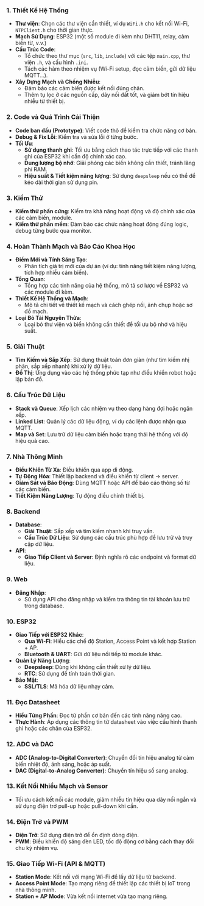 ### 1. Thiết Kế Hệ Thống

- **Thư viện**: Chọn các thư viện cần thiết, ví dụ `WiFi.h` cho kết nối Wi-Fi, `NTPClient.h` cho thời gian thực.
- **Mạch Sử Dụng**: ESP32 (một số module đi kèm như DHT11, relay, cảm biến từ, v.v.)
- **Cấu Trúc Code**:
  - Tổ chức theo thư mục (`src`, `lib`, `include`) với các tệp `main.cpp`, thư viện `.h`, và cấu hình `.ini`.
  - Tách các hàm theo nhiệm vụ (Wi-Fi setup, đọc cảm biến, gửi dữ liệu MQTT…).
- **Xây Dựng Mạch và Chống Nhiễu**:
  - Đảm bảo các cảm biến được kết nối đúng chân.
  - Thêm tụ lọc ở các nguồn cấp, dây nối đất tốt, và giảm bớt tín hiệu nhiễu từ thiết bị.

### 2. Code và Quá Trình Cải Thiện

- **Code ban đầu (Prototype)**: Viết code thô để kiểm tra chức năng cơ bản.
- **Debug & Fix Lỗi**: Kiểm tra và sửa lỗi ở từng bước.
- **Tối Ưu**:
  - **Sử dụng thanh ghi**: Tối ưu bằng cách thao tác trực tiếp với các thanh ghi của ESP32 khi cần độ chính xác cao.
  - **Dung lượng bộ nhớ**: Giải phóng các biến không cần thiết, tránh lãng phí RAM.
  - **Hiệu suất & Tiết kiệm năng lượng**: Sử dụng `deepsleep` nếu có thể để kéo dài thời gian sử dụng pin.

### 3. Kiểm Thử

- **Kiểm thử phần cứng**: Kiểm tra khả năng hoạt động và độ chính xác của các cảm biến, module.
- **Kiểm thử phần mềm**: Đảm bảo các chức năng hoạt động đúng logic, debug từng bước qua monitor.
  
### 4. Hoàn Thành Mạch và Báo Cáo Khoa Học

- **Điểm Mới và Tính Sáng Tạo**:
  - Phân tích giá trị mới của dự án (ví dụ: tính năng tiết kiệm năng lượng, tích hợp nhiều cảm biến).
- **Tổng Quan**:
  - Tổng hợp các tính năng của hệ thống, mô tả sơ lược về ESP32 và các module đi kèm.
- **Thiết Kế Hệ Thống và Mạch**:
  - Mô tả chi tiết về thiết kế mạch và cách ghép nối, ảnh chụp hoặc sơ đồ mạch.
- **Loại Bỏ Tài Nguyên Thừa**:
  - Loại bỏ thư viện và biến không cần thiết để tối ưu bộ nhớ và hiệu suất.

### 5. Giải Thuật

- **Tìm Kiếm và Sắp Xếp**: Sử dụng thuật toán đơn giản (như tìm kiếm nhị phân, sắp xếp nhanh) khi xử lý dữ liệu.
- **Đồ Thị**: Ứng dụng vào các hệ thống phức tạp như điều khiển robot hoặc lập bản đồ.

### 6. Cấu Trúc Dữ Liệu

- **Stack và Queue**: Xếp lịch các nhiệm vụ theo dạng hàng đợi hoặc ngăn xếp.
- **Linked List**: Quản lý các dữ liệu động, ví dụ các lệnh được nhận qua MQTT.
- **Map và Set**: Lưu trữ dữ liệu cảm biến hoặc trạng thái hệ thống với độ hiệu quả cao.

### 7. Nhà Thông Minh

- **Điều Khiển Từ Xa**: Điều khiển qua app di động.
- **Tự Động Hóa**: Thiết lập backend và điều khiển từ client -> server.
- **Giám Sát và Báo Động**: Dùng MQTT hoặc API để báo cáo thông số từ các cảm biến.
- **Tiết Kiệm Năng Lượng**: Tự động điều chỉnh thiết bị.

### 8. Backend

- **Database**:
  - **Giải Thuật**: Sắp xếp và tìm kiếm nhanh khi truy vấn.
  - **Cấu Trúc Dữ Liệu**: Sử dụng các cấu trúc phù hợp để lưu trữ và truy cập dữ liệu.
- **API**:
  - **Giao Tiếp Client và Server**: Định nghĩa rõ các endpoint và format dữ liệu.
  
### 9. Web

- **Đăng Nhập**:
  - Sử dụng API cho đăng nhập và kiểm tra thông tin tài khoản lưu trữ trong database.

### 10. ESP32

- **Giao Tiếp với ESP32 Khác**:
  - **Qua Wi-Fi**: Hiểu các chế độ Station, Access Point và kết hợp Station + AP.
  - **Bluetooth & UART**: Gửi dữ liệu nối tiếp từ module khác.
- **Quản Lý Năng Lượng**:
  - **Deepsleep**: Dùng khi không cần thiết xử lý dữ liệu.
  - **RTC**: Sử dụng để tính toán thời gian.
- **Bảo Mật**:
  - **SSL/TLS**: Mã hóa dữ liệu nhạy cảm.

### 11. Đọc Datasheet

- **Hiểu Từng Phần**: Đọc từ phần cơ bản đến các tính năng nâng cao.
- **Thực Hành**: Áp dụng các thông tin từ datasheet vào việc cấu hình thanh ghi hoặc các chân của ESP32.

### 12. ADC và DAC

- **ADC (Analog-to-Digital Converter)**: Chuyển đổi tín hiệu analog từ cảm biến nhiệt độ, ánh sáng, hoặc áp suất.
- **DAC (Digital-to-Analog Converter)**: Chuyển tín hiệu số sang analog.

### 13. Kết Nối Nhiều Mạch và Sensor

- Tối ưu cách kết nối các module, giảm nhiễu tín hiệu qua dây nối ngắn và sử dụng điện trở pull-up hoặc pull-down khi cần.

### 14. Điện Trở và PWM

- **Điện Trở**: Sử dụng điện trở để ổn định dòng điện.
- **PWM**: Điều khiển độ sáng đèn LED, tốc độ động cơ bằng cách thay đổi chu kỳ nhiệm vụ.

### 15. Giao Tiếp Wi-Fi (API & MQTT)

- **Station Mode**: Kết nối với mạng Wi-Fi để lấy dữ liệu từ backend.
- **Access Point Mode**: Tạo mạng riêng để thiết lập các thiết bị IoT trong nhà thông minh.
- **Station + AP Mode**: Vừa kết nối internet vừa tạo mạng riêng. 


